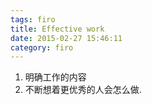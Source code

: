```yaml
---
tags: firo
title: Effective work
date: 2015-02-27 15:46:11
category: firo
---
```


1. 明确工作的内容
2. 不断想着更优秀的人会怎么做.
